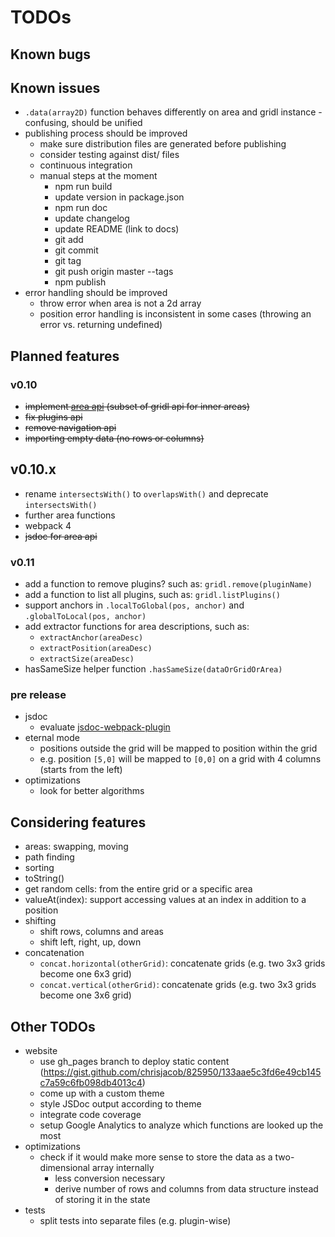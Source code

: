 # TODOs

## Known bugs

## Known issues
 
* `.data(array2D)` function behaves differently on area and gridl instance - confusing, should be unified
* publishing process should be improved
    * make sure distribution files are generated before publishing
    * consider testing against dist/ files
    * continuous integration
    * manual steps at the moment
        * npm run build
        * update version in package.json
        * npm run doc
        * update changelog
        * update README (link to docs)
        * git add
        * git commit
        * git tag <version number>
        * git push origin master --tags
        * npm publish
* error handling should be improved
    * throw error when area is not a 2d array
    * position error handling is inconsistent in some cases (throwing an error vs. returning undefined)

## Planned features

### v0.10
 
* ~~implement [area api](area-api.md) (subset of gridl api for inner areas)~~
* ~~fix plugins api~~
* ~~remove navigation api~~
* ~~importing empty data (no rows or columns)~~

## v0.10.x

* rename `intersectsWith()` to `overlapsWith()` and deprecate `intersectsWith()`
* further area functions
* webpack 4
* ~~jsdoc for area api~~

### v0.11

* add a function to remove plugins? such as: `gridl.remove(pluginName)`
* add a function to list all plugins, such as: `gridl.listPlugins()`
* support anchors in `.localToGlobal(pos, anchor)` and `.globalToLocal(pos, anchor)` 
* add extractor functions for area descriptions, such as:
    * `extractAnchor(areaDesc)`
    * `extractPosition(areaDesc)`
    * `extractSize(areaDesc)`
* hasSameSize helper function `.hasSameSize(dataOrGridOrArea)`


### pre release

* jsdoc
    * evaluate [jsdoc-webpack-plugin](https://www.npmjs.com/package/jsdoc-webpack-plugin)
* eternal mode
    * positions outside the grid will be mapped to position within the grid
    * e.g. position `[5,0]` will be mapped to `[0,0]` on a grid with 4 columns (starts from the left)
* optimizations
    * look for better algorithms

## Considering features

* areas: swapping, moving
* path finding
* sorting
* toString()
* get random cells: from the entire grid or a specific area
* valueAt(index): support accessing values at an index in addition to a position
* shifting
    * shift rows, columns and areas 
    * shift left, right, up, down
* concatenation
    * `concat.horizontal(otherGrid)`: concatenate grids (e.g. two 3x3 grids become one 6x3 grid)
    * `concat.vertical(otherGrid)`: concatenate grids (e.g. two 3x3 grids become one 3x6 grid)

## Other TODOs

* website
    * use gh_pages branch to deploy static content (https://gist.github.com/chrisjacob/825950/133aae5c3fd6e49cb145c7a59c6fb098db4013c4)
    * come up with a custom theme
    * style JSDoc output according to theme
    * integrate code coverage
    * setup Google Analytics to analyze which functions are looked up the most
* optimizations
    * check if it would make more sense to store the data as a two-dimensional array internally 
        * less conversion necessary
        * derive number of rows and columns from data structure instead of storing it in the state
* tests
    * split tests into separate files (e.g. plugin-wise)